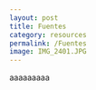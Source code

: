 ```yaml
---
layout: post
title: Fuentes
category: resources
permalink: /Fuentes
image: IMG_2401.JPG
---
```

aaaaaaaaa
